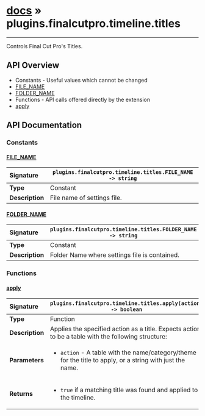 # [docs](index.md) » plugins.finalcutpro.timeline.titles
---

Controls Final Cut Pro's Titles.

## API Overview
* Constants - Useful values which cannot be changed
 * [FILE_NAME](#file_name)
 * [FOLDER_NAME](#folder_name)
* Functions - API calls offered directly by the extension
 * [apply](#apply)

## API Documentation

### Constants

#### [FILE_NAME](#file_name)
| <span style="float: left;">**Signature**</span> | <span style="float: left;">`plugins.finalcutpro.timeline.titles.FILE_NAME -> string` </span>                                                          |
| -----------------------------------------------------|---------------------------------------------------------------------------------------------------------|
| **Type**                                             | Constant |
| **Description**                                      | File name of settings file. |

#### [FOLDER_NAME](#folder_name)
| <span style="float: left;">**Signature**</span> | <span style="float: left;">`plugins.finalcutpro.timeline.titles.FOLDER_NAME -> string` </span>                                                          |
| -----------------------------------------------------|---------------------------------------------------------------------------------------------------------|
| **Type**                                             | Constant |
| **Description**                                      | Folder Name where settings file is contained. |

### Functions

#### [apply](#apply)
| <span style="float: left;">**Signature**</span> | <span style="float: left;">`plugins.finalcutpro.timeline.titles.apply(action) -> boolean` </span>                                                          |
| -----------------------------------------------------|---------------------------------------------------------------------------------------------------------|
| **Type**                                             | Function |
| **Description**                                      | Applies the specified action as a title. Expects action to be a table with the following structure: |
| **Parameters**                                       | <ul><li><code>action</code>      - A table with the name/category/theme for the title to apply, or a string with just the name.</li></ul> |
| **Returns**                                          | <ul><li><code>true</code> if a matching title was found and applied to the timeline.</li></ul> |

